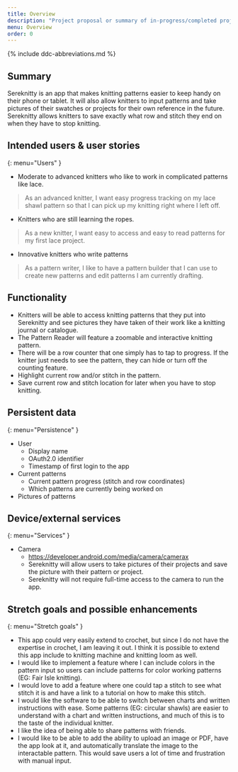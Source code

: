```yaml
---
title: Overview
description: "Project proposal or summary of in-progress/completed project."
menu: Overview
order: 0
---
```


{% include ddc-abbreviations.md %}

## Summary

Sereknitty is an app that makes knitting patterns easier to keep handy on their phone or tablet. It will also allow knitters to input patterns and take pictures of their swatches or projects for their own reference in the future. Sereknitty allows knitters to save exactly what row and stitch they end on when they have to stop knitting.


## Intended users & user stories
{: menu="Users" }

* Moderate to advanced knitters who like to work in complicated patterns like lace.
> As an advanced knitter, I want easy progress tracking on my lace shawl pattern so that I can pick up my knitting right where I left off.

* Knitters who are still learning the ropes.
> As a new knitter, I want easy to access and easy to read patterns for my first lace project.

* Innovative knitters who write patterns
> As a pattern writer, I like to have a pattern builder that I can use to create new patterns and edit patterns I am currently drafting.


## Functionality

* Knitters will be able to access knitting patterns that they put into Sereknitty and see pictures they have taken of their work like a knitting journal or catalogue.
* The Pattern Reader will feature a zoomable and interactive knitting pattern.
* There will be a row counter that one simply has to tap to progress. If the knitter just needs to see the pattern, they can hide or turn off the counting feature.
* Highlight current row and/or stitch in the pattern.
* Save current row and stitch location for later when you have to stop knitting.


## Persistent data
{: menu="Persistence" }

* User
    * Display name
    * OAuth2.0 identifier
    * Timestamp of first login to the app
* Current patterns
  * Current pattern progress (stitch and row coordinates)
  * Which patterns are currently being worked on
* Pictures of patterns
    

## Device/external services
{: menu="Services" }

* Camera
  * https://developer.android.com/media/camera/camerax
  * Sereknitty will allow users to take pictures of their projects and save the picture with their pattern or project.
  * Sereknitty will not require full-time access to the camera to run the app.


## Stretch goals and possible enhancements 
{: menu="Stretch goals" }

* This app could very easily extend to crochet, but since I do not have the expertise in crochet, I am leaving it out. I think it is possible to extend this app include to knitting machine and knitting loom as well.
* I would like to implement a feature where I can include colors in the pattern input so users can include patterns for color working patterns (EG: Fair Isle knitting).
* I would love to add a feature where one could tap a stitch to see what stitch it is and have a link to a tutorial on how to make this stitch.
* I would like the software to be able to switch between charts and written instructions with ease. Some patterns (EG: circular shawls) are easier to understand with a chart and written instructions, and much of this is to the taste of the individual knitter.
* I like the idea of being able to share patterns with friends.
* I would like to be able to add the ability to upload an image or PDF, have the app look at it, and automatically translate the image to the interactable pattern. This would save users a lot of time and frustration with manual input.